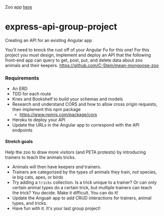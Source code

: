 Zoo app [here](https://github.com/priyakamesh/zoo)

# express-api-group-project
Creating an API for an existing Angular app

You'll need to knock the rust off of your Angular Fu for this one! For this project you must design, implement and deploy an API that the following front-end app can query to get, post, put, and delete data about zoo animals and their keepers.
https://github.com/C-Stein/mean-mongoose-zoo

### Requirements
+ An ERD
+ TDD for each route
+ Knex and Bookshelf to build your schemas and models
+ Research and understand CORS and how to allow cross origin requests, then implement this npm package
  + https://www.npmjs.com/package/cors
+ Heroku to deploy your API
+ Update the URLs in the Angular app to correspond with the API endpoints

#### Stretch goals
Help the zoo to draw more visitors (and PETA protests) by introducing trainers to teach the animals tricks.
+ Animals will then have keepers _and_ trainers.
+ Trainers are categorized by the types of animals they train, _not_ species, ie big cats, apes, or birds
+ Try adding a `tricks` collection. Is a trick unique to a trainer? Or can only certain animal types do a certain trick, but multiple trainers can teach the trick? You decide. Make it difficult. You can do it!
+ Update the Angualr app to add CRUD interactions for trainers, animal types, and tricks.
+ Have fun with it. It's your last group project!
